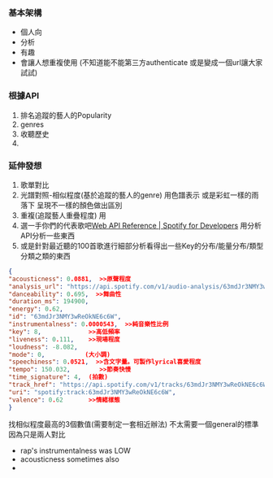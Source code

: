 ### 基本架構
- 個人向
- 分析
- 有趣
- 會讓人想重複使用
(不知道能不能第三方authenticate 或是變成一個url讓大家試試)

### 根據API
1. 排名追蹤的藝人的Popularity
1. genres
2. 收聽歷史
3. 

### 延伸發想
1. 歌單對比
2. 光譜對照-相似程度(基於追蹤的藝人的genre) 用色譜表示 或是彩虹一樣的雨落下 呈現不一樣的顏色做出區別
3. 重複(追蹤藝人重疊程度) 用
4. 選一手你們的代表歌吧[Web API Reference | Spotify for Developers](https://developer.spotify.com/documentation/web-api/reference/get-audio-features)
用分析API分析一些東西
1. 或是針對最近聽的100首歌進行細部分析看得出一些Key的分布/能量分布/類型分類之類的東西

```json
{  
"acousticness": 0.0881,  >>原聲程度
"analysis_url": "https://api.spotify.com/v1/audio-analysis/63mdJr3NMY3wReOkNE6c6W",  
"danceability": 0.695,  >>舞曲性
"duration_ms": 194900,  
"energy": 0.62,  
"id": "63mdJr3NMY3wReOkNE6c6W",  
"instrumentalness": 0.0000543,  >>純音樂性比例
"key": 8,             >>高低頻率
"liveness": 0.111,    >>現場程度
"loudness": -8.082,  
"mode": 0,           (大小調)
"speechiness": 0.0521,  >>含文字量。可製作lyrical喜愛程度
"tempo": 150.032,        >>節奏快慢
"time_signature": 4,  (拍數)
"track_href": "https://api.spotify.com/v1/tracks/63mdJr3NMY3wReOkNE6c6W",  "type": "audio_features",  
"uri": "spotify:track:63mdJr3NMY3wReOkNE6c6W",  
"valence": 0.62       >>情緒樣態
}
```
找相似程度最高的3個數值(需要制定一套相近辦法)
不太需要一個general的標準 因為只是兩人對比

- rap's instrumentalness was LOW
- acousticness sometimes also
- 